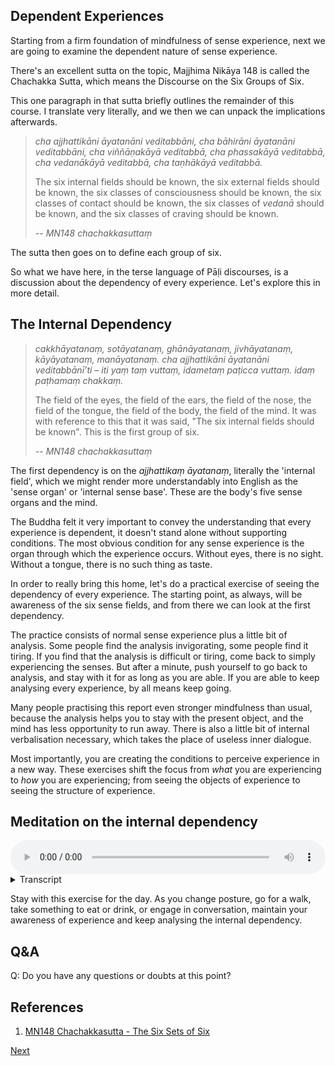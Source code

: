 ## Dependent Experiences

Starting from a firm foundation of mindfulness of sense experience, next we are going to examine the dependent nature of sense experience.

There's an excellent sutta on the topic, Majjhima Nikāya 148 is called the Chachakka Sutta, which means the Discourse on the Six Groups of Six.

This one paragraph in that sutta briefly outlines the remainder of this course. I translate very literally, and we then we can unpack the implications afterwards.
 
> *cha ajjhattikāni āyatanāni veditabbāni, cha bāhirāni āyatanāni veditabbāni, cha viññāṇakāyā veditabbā, cha phassakāyā veditabbā, cha vedanākāyā veditabbā, cha taṇhākāyā veditabbā.* 
> 
> The six internal fields should be known, the six external fields should be known, the six classes of consciousness should be known, the six classes of contact should be known, the six classes of *vedanā* should be known, and the six classes of craving should be known.
> 
> -- *MN148 chachakkasuttaṃ*

The sutta then goes on to define each group of six.

So what we have here, in the terse language of Pāḷi discourses, is a discussion about the dependency of every experience. Let's explore this in more detail.

## The Internal Dependency

> *cakkhāyatanaṃ, sotāyatanaṃ, ghānāyatanaṃ, jivhāyatanaṃ, kāyāyatanaṃ, manāyatanaṃ. cha ajjhattikāni āyatanāni veditabbānī’ti – iti yaṃ taṃ vuttaṃ, idametaṃ paṭicca vuttaṃ. idaṃ paṭhamaṃ chakkaṃ.*
> 
> The field of the eyes, the field of the ears, the field of the nose, the field of the tongue, the field of the body, the field of the mind. It was with reference to this that it was said, "The six internal fields should be known". This is the first group of six.
> 
> -- *MN148 chachakkasuttaṃ*

The first dependency is on the *ajjhattikaṃ āyatanaṃ*, literally the 'internal field', which we might render more understandably into English as the 'sense organ' or 'internal sense base'. These are the body's five sense organs and the mind.

The Buddha felt it very important to convey the understanding that every experience is dependent, it doesn't stand alone without supporting conditions. The most obvious condition for any sense experience is the organ through which the experience occurs. Without eyes, there is no sight. Without a tongue, there is no such thing as taste.

In order to really bring this home, let's do a practical exercise of seeing the dependency of every experience. The starting point, as always, will be awareness of the six sense fields, and from there we can look at the first dependency.

The practice consists of normal sense experience plus a little bit of analysis. Some people find the analysis invigorating, some people find it tiring. If you find that the analysis is difficult or tiring, come back to simply experiencing the senses. But after a minute, push yourself to go back to analysis, and stay with it for as long as you are able. If you are able to keep analysing every experience, by all means keep going.

Many people practising this report even stronger mindfulness than usual, because the analysis helps you to stay with the present object, and the mind has less opportunity to run away. There is also a little bit of internal verbalisation necessary, which takes the place of useless inner dialogue.

Most importantly, you are creating the conditions to perceive experience in a new way. These exercises shift the focus from *what* you are experiencing to *how* you are experiencing; from seeing the objects of experience to seeing the structure of experience.

## Meditation on the internal dependency


<audio controls style="width: 100%; max-width: 600px;">
    <source src="assets/audio/04-01-internal-dependency.mp3" type="audio/mpeg">
</audio>



<details>
<summary>Transcript</summary>

As you have done before, bring your attention to the experience you are having right now.

Pay attention to naturally occurring experiences.

---
When seeing, know that this experience is completely dependent on the eyes. Without eyes, there is no sight.

When hearing, know that this experience is completely dependent on the ear. Without ears, there are no sounds.

When smelling, know that this experience is completely dependent on the nose. Without a nose, there are no smells.

When tasting, know that this experience is completely dependent on the tongue. Without a tongue, there is no such things as taste.

When feeling a physical sensation, know that this experience is completely dependent on the body. Without a body, there are no physical sensations.

When perceiving mental activity, know that this experience is completely dependent on the mind. Without a mind, there are no mental experiences.

This is practising to know the internal dependency, dependency on the sense organ or sense base.

---
What is the experience you are having right now?

What is the internal dependency of this experience?

---
If you are only able to analyse the internal dependency every ten seconds, then do it every ten seconds.

If you are able to analyse the internal dependency once a second, then do it once a second.

If you are able to analyse the internal dependency ten times a second, then do it ten times a second.

To whatever level you are capable, keep analysing the internal dependency of each experience

---
What is the experience you are having right now?

What is it based on?

What is the internal dependency of this experience?

----
No sense experience stands by itself. Every sense experience has certain conditions for its appearance. Keep knowing the internal condition for the appearance of every experience.

---
Keep following experiences.

Keep knowing the internal base of every experience.

Use this exercise to help you to understand the internal dependency of experience.

---
^^^
Seeing is a construction. What is the first building block of this construction?

Hearing is a construction. What is the first building block of this construction?

Smelling is a construction. What is the first building block of this construction?

Tasting is a construction. What is the first building block of this construction?

Feeling sensations is a construction. What is the first building block of this construction?

Mental phenomena is construction. What is the first building block of this construction?

---
Keep analysing the internal dependency of each experience.

What is this experience based on?

What is the first condition necessary for it to occur?


</details>


Stay with this exercise for the day. As you change posture, go for a walk, take something to eat or drink, or engage in conversation, maintain your awareness of experience and keep analysing the internal dependency.

## Q&A

Q: Do you have any questions or doubts at this point?

## References
1. <a href="7.1.%20References.html#mn148-chachakkasutta-the-six-sets-of-six">MN148 Chachakkasutta - The Six Sets of Six</a>



 





 



 

 
 

<a href="4.2. The External Dependency.html">Next</a>

